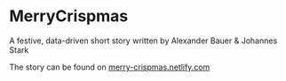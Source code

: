 # MerryCrispmas
A festive, data-driven short story written by Alexander Bauer &amp; Johannes Stark

The story can be found on
[merry-crispmas.netlify.com](https://merry-crispmas.netlify.com)
